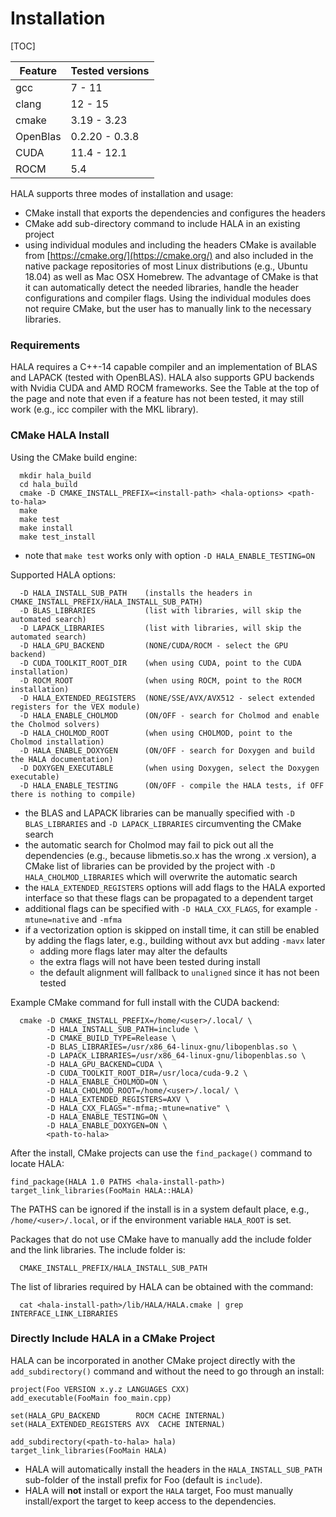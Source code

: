 # Installation

[TOC]

| Feature | Tested versions |
|----|----|
| gcc     | 7 - 11          |
| clang   | 12 - 15         |
| cmake   | 3.19 - 3.23     |
| OpenBlas| 0.2.20 - 0.3.8  |
| CUDA    | 11.4 - 12.1     |
| ROCM    | 5.4             |

HALA supports three modes of installation and usage:
* CMake install that exports the dependencies and configures the headers
* CMake add sub-directory command to include HALA in an existing project
* using individual modules and including the headers
CMake is available from [https://cmake.org/](https://cmake.org/) and also included in the native package repositories of most Linux distributions (e.g., Ubuntu 18.04) as well as Mac OSX Homebrew. The advantage of CMake is that it can automatically detect the needed libraries, handle the header configurations and compiler flags. Using the individual modules does not require CMake, but the user has to manually link to the necessary libraries.

### Requirements

HALA requires a C++-14 capable compiler and an implementation of BLAS and LAPACK (tested with OpenBLAS). HALA also supports GPU backends with Nvidia CUDA and AMD ROCM frameworks. See the Table at the top of the page and note that even if a feature has not been tested, it may still work (e.g., icc compiler with the MKL library).


### CMake HALA Install

Using the CMake build engine:
```
  mkdir hala_build
  cd hala_build
  cmake -D CMAKE_INSTALL_PREFIX=<install-path> <hala-options> <path-to-hala>
  make
  make test
  make install
  make test_install
```
* note that `make test` works only with option `-D HALA_ENABLE_TESTING=ON`

Supported HALA options:
```
  -D HALA_INSTALL_SUB_PATH    (installs the headers in CMAKE_INSTALL_PREFIX/HALA_INSTALL_SUB_PATH)
  -D BLAS_LIBRARIES           (list with libraries, will skip the automated search)
  -D LAPACK_LIBRARIES         (list with libraries, will skip the automated search)
  -D HALA_GPU_BACKEND         (NONE/CUDA/ROCM - select the GPU backend)
  -D CUDA_TOOLKIT_ROOT_DIR    (when using CUDA, point to the CUDA installation)
  -D ROCM_ROOT                (when using ROCM, point to the ROCM installation)
  -D HALA_EXTENDED_REGISTERS  (NONE/SSE/AVX/AVX512 - select extended registers for the VEX module)
  -D HALA_ENABLE_CHOLMOD      (ON/OFF - search for Cholmod and enable the Cholmod solvers)
  -D HALA_CHOLMOD_ROOT        (when using CHOLMOD, point to the Cholmod installation)
  -D HALA_ENABLE_DOXYGEN      (ON/OFF - search for Doxygen and build the HALA documentation)
  -D DOXYGEN_EXECUTABLE       (when using Doxygen, select the Doxygen executable)
  -D HALA_ENABLE_TESTING      (ON/OFF - compile the HALA tests, if OFF there is nothing to compile)
```
* the BLAS and LAPACK libraries can be manually specified with `-D BLAS_LIBRARIES` and `-D LAPACK_LIBRARIES` circumventing the CMake search
* the automatic search for Cholmod may fail to pick out all the dependencies (e.g., because libmetis.so.x has the wrong .x version), a CMake list of libraries can be provided by the project with `-D HALA_CHOLMOD_LIBRARIES` which will overwrite the automatic search
* the `HALA_EXTENDED_REGISTERS` options will add flags to the HALA exported interface so that these flags can be propagated to a dependent target
* additional flags can be specified with `-D HALA_CXX_FLAGS`, for example `-mtune=native` and `-mfma`
* if a vectorization option is skipped on install time, it can still be enabled by adding the flags later, e.g., building without avx but adding `-mavx` later
    * adding more flags later may alter the defaults
    * the extra flags will not have been tested during install
    * the default alignment will fallback to `unaligned` since it has not been tested

Example CMake command for full install with the CUDA backend:
```
  cmake -D CMAKE_INSTALL_PREFIX=/home/<user>/.local/ \
        -D HALA_INSTALL_SUB_PATH=include \
        -D CMAKE_BUILD_TYPE=Release \
        -D BLAS_LIBRARIES=/usr/x86_64-linux-gnu/libopenblas.so \
        -D LAPACK_LIBRARIES=/usr/x86_64-linux-gnu/libopenblas.so \
        -D HALA_GPU_BACKEND=CUDA \
        -D CUDA_TOOLKIT_ROOT_DIR=/usr/loca/cuda-9.2 \
        -D HALA_ENABLE_CHOLMOD=ON \
        -D HALA_CHOLMOD_ROOT=/home/<user>/.local/ \
        -D HALA_EXTENDED_REGISTERS=AXV \
        -D HALA_CXX_FLAGS="-mfma;-mtune=native" \
        -D HALA_ENABLE_TESTING=ON \
        -D HALA_ENABLE_DOXYGEN=ON \
        <path-to-hala>
```

After the install, CMake projects can use the `find_package()` command to locate HALA:
```
find_package(HALA 1.0 PATHS <hala-install-path>)
target_link_libraries(FooMain HALA::HALA)
```
The PATHS can be ignored if the install is in a system default place, e.g., `/home/<user>/.local`, or if the environment variable `HALA_ROOT` is set.

Packages that do not use CMake have to manually add the include folder and the link libraries. The include folder is:
```
  CMAKE_INSTALL_PREFIX/HALA_INSTALL_SUB_PATH
```
The list of libraries required by HALA can be obtained with the command:
```
  cat <hala-install-path>/lib/HALA/HALA.cmake | grep INTERFACE_LINK_LIBRARIES
```


### Directly Include HALA in a CMake Project

HALA can be incorporated in another CMake project directly with the `add_subdirectory()` command and without the need to go through an install:
```
project(Foo VERSION x.y.z LANGUAGES CXX)
add_executable(FooMain foo_main.cpp)

set(HALA_GPU_BACKEND        ROCM CACHE INTERNAL)
set(HALA_EXTENDED_REGISTERS AVX  CACHE INTERNAL)

add_subdirectory(<path-to-hala> hala)
target_link_libraries(FooMain HALA)
```
* HALA will automatically install the headers in the `HALA_INSTALL_SUB_PATH` sub-folder of the install prefix for Foo (default is `include`).
* HALA will **not** install or export the `HALA` target, Foo must manually install/export the target to keep access to the dependencies.

